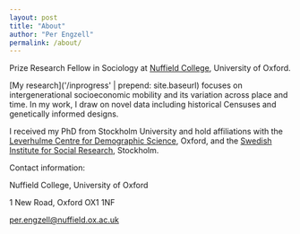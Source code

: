 ```yaml
---
layout: post
title: "About"
author: "Per Engzell"
permalink: /about/
---
```


Prize Research Fellow in Sociology at [Nuffield College](https://www.nuffield.ox.ac.uk), University of Oxford.

[My research]('/inprogress' | prepend: site.baseurl) focuses on intergenerational socioeconomic mobility and its variation across place and time. In my work, I draw on novel data including historical Censuses and genetically informed designs. 

I received my PhD from Stockholm University and hold  affiliations with the [Leverhulme Centre for Demographic Science](http://www.demographicscience.ox.ac.uk), Oxford, and the [Swedish Institute for Social Research](https://www.sofi.su.se/english/), Stockholm.

Contact information: 

Nuffield College, University of Oxford

1 New Road, Oxford OX1 1NF

[per.engzell@nuffield.ox.ac.uk](mailto:per.engzell@nuffield.ox.ac.uk)
